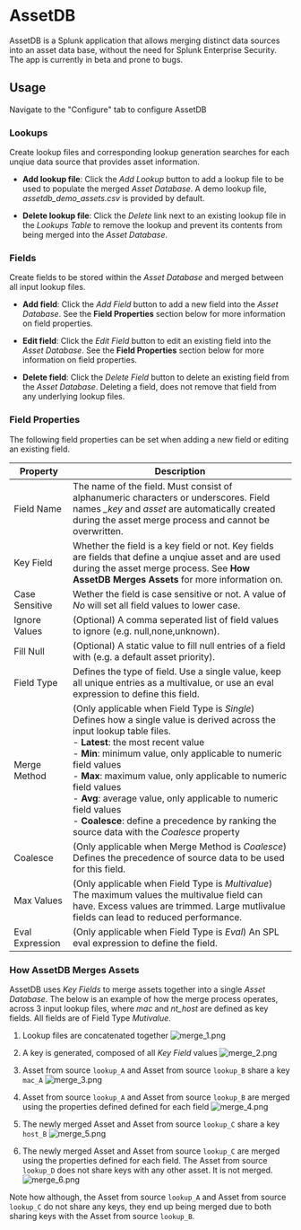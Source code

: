 # AssetDB

AssetDB is a Splunk application that allows merging distinct data sources into an asset data base, without the need for Splunk Enterprise Security. The app is currently in beta and prone to bugs. 

## Usage

Navigate to the "Configure" tab to configure AssetDB

### Lookups

Create lookup files and corresponding lookup generation searches for each unqiue data source that provides asset information. 

 - **Add lookup file**: Click the *Add Lookup* button to add a lookup file to be used to populate the merged *Asset Database*. A demo lookup file, *assetdb_demo_assets.csv* is provided by default. 

 - **Delete lookup file**: Click the *Delete* link next to an existing lookup file in the *Lookups Table* to remove the lookup and prevent its contents from being merged into the *Asset Database*.

### Fields

Create fields to be stored within the *Asset Database* and merged between all input lookup files. 

- **Add field**: Click the *Add Field* button to add a new field into the *Asset Database*. See the **Field Properties** section below for more information on field properties. 

- **Edit field**: Click the *Edit Field* button to edit an existing field into the *Asset Database*. See the **Field Properties** section below for more information on field properties. 

- **Delete field**: Click the *Delete Field* button to delete an existing field from the *Asset Database*. Deleting a field, does not remove that field from any underlying lookup files. 

### Field Properties

The following field properties can be set when adding a new field or editing an existing field. 

| Property | Description |
| ----------- | ----------- |
| Field Name | The name of the field. Must consist of alphanumeric characters or underscores. Field names *_key* and *asset* are automatically created during the asset merge process and cannot be overwritten. |
| Key Field | Whether the field is a key field or not. Key fields are fields that define a unqiue asset and are used during the asset merge process. See **How AssetDB Merges Assets** for more information on. |
| Case Sensitive | Wether the field is case sensitive or not. A value of *No* will set all field values to lower case. |
| Ignore Values | (Optional) A comma seperated list of field values to ignore (e.g. null,none,unknown). |
| Fill Null | (Optional) A static value to fill null entries of a field with (e.g. a default asset priority). | 
| Field Type | Defines the type of field. Use a single value, keep all unique entries as a multivalue, or use an eval expression to define this field. |
| Merge Method | (Only applicable when Field Type is *Single*) Defines how a single value is derived across the input lookup table files.<br>- **Latest**: the most recent value<br>- **Min**: minimum value, only applicable to numeric field values<br>- **Max**: maximum value, only applicable to numeric field values<br>- **Avg**: average value, only applicable to numeric field values<br>- **Coalesce**: define a precedence by ranking the source data with the *Coalesce* property |
| Coalesce | (Only applicable when Merge Method is *Coalesce*) Defines the precedence of source data to be used for this field. |
| Max Values | (Only applicable when Field Type is *Multivalue*) The maximum values the multivalue field can have. Excess values are trimmed. Large mutlivalue fields can lead to reduced performance. 
| Eval Expression | (Only applicable when Field Type is *Eval*) An SPL eval expression to define the field. 

### How AssetDB Merges Assets

AssetDB uses *Key Fields* to merge assets together into a single *Asset Database*. The below is an example of how the merge process operates, across 3 input lookup files, where *mac* and *nt_host* are defined as key fields. All fields are of Field Type *Mutivalue*.

1. Lookup files are concatenated together
![merge_1.png](https://raw.githubusercontent.com/alatif113/assetdb/main/static/merge_1.png)

2. A key is generated, composed of all *Key Field* values
![merge_2.png](https://raw.githubusercontent.com/alatif113/assetdb/main/static/merge_2.png)

3. Asset from source `lookup_A` and Asset from source `lookup_B` share a key `mac_A`
![merge_3.png](https://raw.githubusercontent.com/alatif113/assetdb/main/static/merge_3.png)

4. Asset from source `lookup_A` and Asset from source `lookup_B` are merged using the properties defined defined for each field
![merge_4.png](https://raw.githubusercontent.com/alatif113/assetdb/main/static/merge_4.png)

5. The newly merged Asset and Asset from source `lookup_C` share a key `host_B`
![merge_5.png](https://raw.githubusercontent.com/alatif113/assetdb/main/static/merge_5.png)

6. The newly merged Asset and Asset from source `lookup_C` are merged using the properties defined for each field. The Asset from source `lookup_D` does not share keys with any other asset. It is not merged. 
![merge_6.png](https://raw.githubusercontent.com/alatif113/assetdb/main/static/merge_6.png)


Note how although, the Asset from source `lookup_A` and Asset from source `lookup_C` do not share any keys, they end up being merged due to both sharing keys with the Asset from source `lookup_B`.





